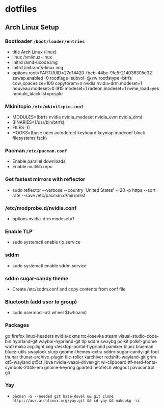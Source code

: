 # dotfiles

## Arch Linux Setup

### Bootloader `/boot/loader/entries`

- title Arch Linux (linux)
- linux /vmlinuz-linux
- initrd /amd-ucode.img
- initrd /initramfs-linux.img
- options root=PARTUUID=27d14420-fbcb-44be-9fe5-214036305e32 zswap.enabled=0 rootflags=subvol=@ rw rootfstype=btrfs cow_spacesize=10G copytoram=n nvidia nvidia-drm.modeset=1 nouveau.modeset=0 i915.modeset=1 radeon.modeset=1 nvme_load=yes module_blacklist=pcspkr

### Mkinitcpio `/etc/mkinitcpio.conf`

- MODULES=(btrfs nvidia nvidia_modeset nvidia_uvm nvidia_drm)
- BINARIES=(/usr/bin/btrfs)
- FILES=()
- HOOKS=(base udev autodetect keyboard keymap modconf block filesystems fsck)

### Pacman `/etc/pacman.conf`

- Enable parallel downloads
- Enable multilib repo

### Get fastest mirrors with reflector
- sudo reflector --verbose --country 'United States' -l 20 -p https --sort rate --save /etc/pacman.d/mirrorlist

### /etc/modprobe.d/nvidia.conf
- options nvidia-drm modeset=1

### Enable TLP
- sudo systemctl enable tlp.service

### sddm
- sudo systemctl enable sddm.service

### sddm sugar-candy theme
- Create /etc/sddm.conf and copy contents from conf file

### Bluetooth (add user to group)
- sudo usermod -aG wheel $(whoami)

### Packages
go 
firefox 
linux-headers 
nvidia-dkms 
ttc-iosevka 
steam 
visual-studio-code-bin 
hyprland-git 
waybar-hyprland-git 
tlp 
sddm 
swaybg 
polkit 
polkit-gnome 
wofi 
mako 
acpilight 
xdg-desktop-portal-hyprland
pamixer 
bluez 
blueman 
bluez-utils 
swaylock 
slurp 
gnome-themes-extra 
sddm-sugar-candy-git 
foot
thunar
thunar-archive-plugin 
file-roller 
xarchiver 
redshift-wayland-git 
grim 
qt5-wayland 
qt5ct 
libva 
nvidia-vaapi-driver-git 
wl-clipboard 
ttf-nerd-fonts-symbols-2048-em 
gnome-keyring 
gparted 
neofetch 
wlogout 
pavucontrol 
git

### Yay
- `pacman -S --needed git base-devel && git clone https://aur.archlinux.org/yay.git && cd yay && makepkg -si`
